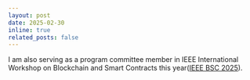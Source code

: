 ```yaml
---
layout: post
date: 2025-02-30 
inline: true
related_posts: false
---
```


I am also serving as a program committee member in IEEE International Workshop on Blockchain and Smart Contracts this year(<a href="https://qrs24.techconf.org/track/workshops/bsc">IEEE BSC 2025</a>). 
